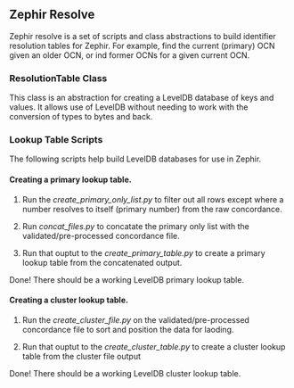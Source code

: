 ## Zephir Resolve

Zephir resolve is a set of scripts and class abstractions to build identifier resolution tables for Zephir. For example, find the current (primary) OCN given an older OCN, or ind former OCNs for a given current OCN.

### ResolutionTable Class
This class is an abstraction for creating a LevelDB database of keys and values. It allows use of LevelDB without needing to work with the  conversion of types to bytes and back.

### Lookup Table Scripts

The following scripts help build LevelDB databases for use in Zephir.

#### Creating a primary lookup table.

1. Run the *create_primary_only_list.py* to filter out all rows except where a number resolves to itself (primary number) from the raw concordance.

2. Run *concat_files.py* to concatate the primary only list with the validated/pre-processed concordance file.

3. Run that ouptut to the *create_primary_table.py* to create a primary lookup table from the concatenated output.

Done! There should be a working LevelDB primary lookup table.

#### Creating a cluster lookup table.

1. Run the *create_cluster_file.py* on the validated/pre-processed concordance file to sort and position the data for laoding.

3. Run that ouptut to the *create_cluster_table.py* to create a cluster lookup table from the cluster file output

Done! There should be a working LevelDB cluster lookup table.
